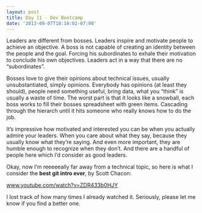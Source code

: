 ```yaml
---
layout: post
title: Day 11 - Dev Bootcamp
date: '2013-09-07T18:18:02-07:00'
---
```

<p>Leaders are different from bosses. Leaders inspire and motivate people to achieve an objective. A boss is not capable of creating an identity between the people and the goal. Forcing his subordinates to exhale their motivation to conclude his own objectives. Leaders act in a way that there are no &#8220;subordinates&#8221;.</p>
<p>Bosses love to give their opinions about technical issues, usually unsubstantiated, simply opinions. Everybody has opinions (at least they should), people need something useful, bring data, what you &#8220;think&#8221; is usually a waste of time. The worst part is that it looks like a snowball, each boss works to fill their bosses spreadsheet with green items. Cascading through the hierarch until it hits someone who really knows how to do the job.</p>
<p>It&#8217;s impressive how motivated and interested you can be when you actually admire your leaders. When you care about what they say, because they usually know what they&#8217;re saying. And even more important, they are humble enough to recognize when they don&#8217;t. And there are a handful of people here which I&#8217;d consider as good leaders.</p>
<p>Okay, now I&#8217;m reeeeeally far away from a technical topic, so here is what I consider the <strong>best git intro ever</strong>, by Scott Chacon:</p>
<p><a class="vt-p" href="http://www.youtube.com/watch?v=ZDR433b0HJY"><a href="http://www.youtube.com/watch?v=ZDR433b0HJY">www.youtube.com/watch?v=ZDR433b0HJY</a></a></p>
<p>I lost track of how many times I already watched it.<span> Seriously, please let me know if you find a better one.</span></p>
